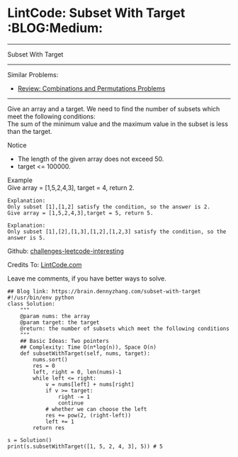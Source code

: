 # LintCode: Subset With Target     :BLOG:Medium:


---

Subset With Target  

---

Similar Problems:  
-   [Review: Combinations and Permutations Problems](https://brain.dennyzhang.com/review-combination)

---

Give an array and a target. We need to find the number of subsets which meet the following conditions:  
The sum of the minimum value and the maximum value in the subset is less than the target.  

Notice  
-   The length of the given array does not exceed 50.
-   target <= 100000.

Example  
Give array = [1,5,2,4,3], target = 4, return 2.  

    Explanation:
    Only subset [1],[1,2] satisfy the condition, so the answer is 2.
    Give array = [1,5,2,4,3],target = 5, return 5.

    Explanation:
    Only subset [1],[2],[1,3],[1,2],[1,2,3] satisfy the condition, so the answer is 5.

Github: [challenges-leetcode-interesting](https://github.com/DennyZhang/challenges-leetcode-interesting/tree/master/subset-with-target)  

Credits To: [LintCode.com](http://www.lintcode.com/en/problem/subset-with-target/)  

Leave me comments, if you have better ways to solve.  

    ## Blog link: https://brain.dennyzhang.com/subset-with-target
    #!/usr/bin/env python
    class Solution:
        """
        @param nums: the array
        @param target: the target
        @return: the number of subsets which meet the following conditions
        """
        ## Basic Ideas: Two pointers
        ## Complexity: Time O(n*log(n)), Space O(n)
        def subsetWithTarget(self, nums, target):
            nums.sort()
            res = 0
            left, right = 0, len(nums)-1
            while left <= right:
                v = nums[left] + nums[right]
                if v >= target:
                    right -= 1
                    continue
                # whether we can choose the left
                res += pow(2, (right-left))
                left += 1
            return res
    
    s = Solution()
    print(s.subsetWithTarget([1, 5, 2, 4, 3], 5)) # 5
